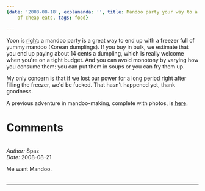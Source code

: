 ```yaml
---
{date: '2008-08-18', explananda: '', title: Mandoo party your way to a freezer full
	of cheap eats, tags: food}

---
```

Yoon is <a href="http://yoonsunchoi.com/news/?p=172">right</a>: a mandoo party is a great way to end up with a freezer full of yummy mandoo (Korean dumplings).  If you buy in bulk, we estimate that you end up paying about 14 cents a dumpling, which is really welcome when you're on a tight budget.  And you can avoid monotony by varying how you consume them: you can put them in soups or you can fry them up.

My only concern is that if we lost our power for a long period right after filling the freezer, we'd be fucked.  That hasn't happened yet, thank goodness.

A previous adventure in mandoo-making, complete with photos, is <a href="http://www.explananda.com/?p=2163">here</a>.


<h1>Comments</h1>


<br/>
<em>Author:</em> Spaz
<br/><em>Date:</em> 2008-08-21

Me want Mandoo.
<br/>
<br/>

*******************************************************************************
